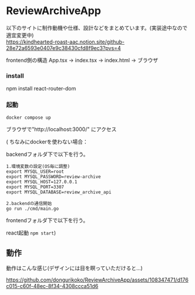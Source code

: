 # ReviewArchiveApp

以下のサイトに制作動機や仕様、設計などをまとめています。(実装途中なので適宜変更中)  
https://kindhearted-roast-aac.notion.site/github-28e72a6593e0407e9c38430cfd8f9ec3?pvs=4

frontend側の構造
App.tsx → index.tsx → index.html → ブラウザ

### install
npm install react-router-dom

### 起動
`docker compose up`

ブラウザで"http://localhost:3000/"
にアクセス

(
ちなみにdockerを使わない場合：

backendフォルダ下で以下を行う。
```
1.環境変数の設定(OS毎に調整)
export MYSQL_USER=root
export MYSQL_PASSWORD=review-archive
export MYSQL_HOST=127.0.0.1
export MYSQL_PORT=3307                                            
export MYSQL_DATABASE=review_archive_api

2.backendの通信開始
go run ./cmd/main.go
```
frontendフォルダ下で以下を行う。

react起動
`npm start`)

## 動作
動作はこんな感じ(デザインには目を瞑っていただけると...)


https://github.com/dongurikoko/ReviewArchiveApp/assets/108347471/d176c015-c60f-48ec-8f34-4308ccca51d6


